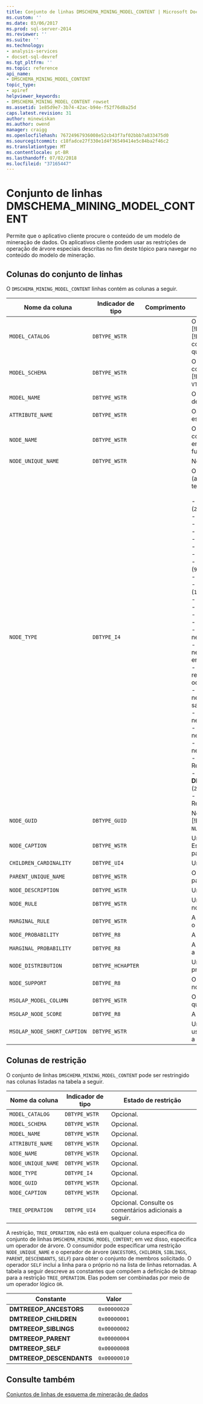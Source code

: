 ```yaml
---
title: Conjunto de linhas DMSCHEMA_MINING_MODEL_CONTENT | Microsoft Docs
ms.custom: ''
ms.date: 03/06/2017
ms.prod: sql-server-2014
ms.reviewer: ''
ms.suite: ''
ms.technology:
- analysis-services
- docset-sql-devref
ms.tgt_pltfrm: ''
ms.topic: reference
api_name:
- DMSCHEMA_MINING_MODEL_CONTENT
topic_type:
- apiref
helpviewer_keywords:
- DMSCHEMA_MINING_MODEL_CONTENT rowset
ms.assetid: 1e85d9e7-3b74-42ac-b94e-f52f76d8a25d
caps.latest.revision: 31
author: minewiskan
ms.author: owend
manager: craigg
ms.openlocfilehash: 76724967936008e52cb43f7af02bbb7a833475d0
ms.sourcegitcommit: c18fadce27f330e1d4f36549414e5c84ba2f46c2
ms.translationtype: MT
ms.contentlocale: pt-BR
ms.lasthandoff: 07/02/2018
ms.locfileid: "37165447"
---
```

# <a name="dmschemaminingmodelcontent-rowset"></a>Conjunto de linhas DMSCHEMA_MINING_MODEL_CONTENT
  Permite que o aplicativo cliente procure o conteúdo de um modelo de mineração de dados. Os aplicativos cliente podem usar as restrições de operação de árvore especiais descritas no fim deste tópico para navegar no conteúdo do modelo de mineração.  
  
## <a name="rowset-columns"></a>Colunas do conjunto de linhas  
 O `DMSCHEMA_MINING_MODEL_CONTENT` linhas contém as colunas a seguir.  
  
|Nome da coluna|Indicador de tipo|Comprimento|Description|  
|-----------------|--------------------|------------|-----------------|  
|`MODEL_CATALOG`|`DBTYPE_WSTR`||O nome do catálogo. [!INCLUDE[msCoName](../../../includes/msconame-md.md)] [!INCLUDE[ssNoVersion](../../../includes/ssnoversion-md.md)] [!INCLUDE[ssASnoversion](../../../includes/ssasnoversion-md.md)] preenche esta coluna com o nome do banco de dados do qual o modelo é um membro.|  
|`MODEL_SCHEMA`|`DBTYPE_WSTR`||O nome do esquema não qualificado. Esta coluna não é suportada pelo [!INCLUDE[ssASnoversion](../../../includes/ssasnoversion-md.md)]; sempre conterá `VT_NULL`.|  
|`MODEL_NAME`|`DBTYPE_WSTR`||O nome do modelo ao qual o conteúdo descrito por esta linha é associado.|  
|`ATTRIBUTE_NAME`|`DBTYPE_WSTR`||Os nomes dos atributos que correspondem a este nó.|  
|`NODE_NAME`|`DBTYPE_WSTR`||O nome do nó. No momento, esta coluna contém o mesmo valor de `NODE_UNIQUE_NAME`, embora isso possa mudar em versões futuras.|  
|`NODE_UNIQUE_NAME`|`DBTYPE_WSTR`||Nome exclusivo do nó.|  
|`NODE_TYPE`|`DBTYPE_I4`||O tipo do nó. Gera um dos valores a seguir (algoritmos de mineração de dados de terceiros podem estender esta lista):<br /><br /> -   `DM_NODE_TYPE_CLASSIFICATION_TREE_ROOT` (`2`)<br />-   `DM_NODE_TYPE_TREE_INTERIOR` (`3`)<br />-   `DM_NODE_TYPE_TREE_DISTRIBUTION` (`4`)<br />-   `DM_NODE_TYPE_CLUSTER` (`5`)<br />-   `DM_NODE_TYPE_UNKNOWN` (`6`)<br />-   `DM_NODE_TYPE_ITEMSET` (`7`)<br />-   `DM_NODE_TYPE_ASSOCIATION_RULE` (`8`)<br />-   `DM_NODE_TYPE_NB_PREDICTABLE_ATTRIBUTE` (`9`)<br />-   `DM_NODE_TYPE_NB_INPUT_ATTRIBUTE` (`10`)<br />-   `DM_NODE_TYPE_NB_INPUT_ATTRIBUTE_STATE` (`11`)<br />-   `DM_NODE_TYPE_SEQUENCE` (`13`)<br />-   `DM_NODE_TYPE_TRANSITION` (`14`)<br />-   `DM_NODE_TYPE_TIME_SERIES` (`15`)<br />-   `DM_NODE_TYPE_TS_TREE` (`16`)<br />-   `DM_NODE_TYPE_NN_SUBNETWORK` (`17`) Rede neural, sub-rede<br />-   `DM_NODE_TYPE_NN_INPUT_LAYER` (`18`) Rede neural, camada de entrada (pai de nós de entrada)<br />-   **DM_NODE_TYPE_NN_HIDDEN_LAYER** (`19`) rede Neural, camada oculta (pai de nós ocultos)<br />-   `DM_NODE_TYPE_NN_OUTPUT_LAYER` (`20`) Rede neural, camada de saída (pai de nós de saída)<br />-   `DM_NODE_TYPE_NN_INPUT_NODE` (`21`) Rede neural, nó de entrada<br />-   `DM_NODE_TYPE_NN_HIDDEN_NODE` (`22`) Rede neural, nó oculto<br />-   `DM_NODE_TYPE_NN_OUTPUT_NODE` (`23`) Rede neural, nó de saída<br />-   `DM_NODE_TYPE_NN_MARGINAL_STAT_NODE` (`24`) Rede neural, nó de estatísticas marginais<br />-   **DM_NODE_TYPE_REGRESSION_TREE_ROOT** (`25`)<br />-   `DM_NODE_TYPE_NB_MARGINAL_STAT_NODE` (`26`) Rede neural, nó de estatísticas marginais|  
|`NODE_GUID`|`DBTYPE_GUID`||Nó GUID. Esta coluna não é suportada pelo [!INCLUDE[ssASnoversion](../../../includes/ssasnoversion-md.md)]; sempre conterá `NULL`.|  
|`NODE_CAPTION`|`DBTYPE_WSTR`||Um rótulo ou uma legenda associada ao nó. Essa propriedade é usada principalmente para exibição.|  
|`CHILDREN_CARDINALITY`|`DBTYPE_UI4`||Uma estimativa do número de filhos do nó.|  
|`PARENT_UNIQUE_NAME`|`DBTYPE_WSTR`||O nome exclusivo do nó pai. `NULL` é retornado para todos os nós em nível raiz.|  
|`NODE_DESCRIPTION`|`DBTYPE_WSTR`||Uma descrição amigável do nó.|  
|`NODE_RULE`|`DBTYPE_WSTR`||Uma descrição XML da regra é inserida no nó.|  
|`MARGINAL_RULE`|`DBTYPE_WSTR`||A descrição XML da regra que se move para o nó a partir do nó pai.|  
|`NODE_PROBABILITY`|`DBTYPE_R8`||A probabilidade associada a este nó.|  
|`MARGINAL_PROBABILITY`|`DBTYPE_R8`||A probabilidade de que o nó seja alcançado a partir do nó pai.|  
|`NODE_DISTRIBUTION`|`DBTYPE_HCHAPTER`||Um tabela que contém o histograma de probabilidade do nó.|  
|`NODE_SUPPORT`|`DBTYPE_R8`||O número de casos com suporte para este nó.|  
|`MSOLAP_MODEL_COLUMN`|`DBTYPE_WSTR`||O nome da coluna da definição do modelo a qual este nó pertence.|  
|`MSOLAP_NODE_SCORE`|`DBTYPE_R8`||A pontuação computada para este nó.|  
|`MSOLAP_NODE_SHORT_CAPTION`|`DBTYPE_WSTR`||Uma legenda curta para o nó que pode ser usado para monitoramento e assim melhorar a legibilidade.|  
  
## <a name="restriction-columns"></a>Colunas de restrição  
 O conjunto de linhas `DMSCHEMA_MINING_MODEL_CONTENT` pode ser restringido nas colunas listadas na tabela a seguir.  
  
|Nome da coluna|Indicador de tipo|Estado de restrição|  
|-----------------|--------------------|-----------------------|  
|`MODEL_CATALOG`|`DBTYPE_WSTR`|Opcional.|  
|`MODEL_SCHEMA`|`DBTYPE_WSTR`|Opcional.|  
|`MODEL_NAME`|`DBTYPE_WSTR`|Opcional.|  
|`ATTRIBUTE_NAME`|`DBTYPE_WSTR`|Opcional.|  
|`NODE_NAME`|`DBTYPE_WSTR`|Opcional.|  
|`NODE_UNIQUE_NAME`|`DBTYPE_WSTR`|Opcional.|  
|`NODE_TYPE`|`DBTYPE_I4`|Opcional.|  
|`NODE_GUID`|`DBTYPE_WSTR`|Opcional.|  
|`NODE_CAPTION`|`DBTYPE_WSTR`|Opcional.|  
|`TREE_OPERATION`|`DBTYPE_UI4`|Opcional. Consulte os comentários adicionais a seguir.|  
  
 A restrição, `TREE_OPERATION`, não está em qualquer coluna específica do conjunto de linhas `DMSCHEMA_MINING_MODEL_CONTENT`; em vez disso, especifica um operador de árvore. O consumidor pode especificar uma restrição `NODE_UNIQUE_NAME` e o operador de árvore (`ANCESTORS`, `CHILDREN`, `SIBLINGS`, `PARENT`, `DESCENDANTS`, `SELF`) para obter o conjunto de membros solicitado. O operador `SELF` inclui a linha para o próprio nó na lista de linhas retornadas. A tabela a seguir descreve as constantes que compõem a definição de bitmap para a restrição `TREE_OPERATION`. Elas podem ser combinadas por meio de um operador lógico `OR`.  
  
|Constante|Valor|  
|--------------|-----------|  
|**DMTREEOP_ANCESTORS**|`0x00000020`|  
|**DMTREEOP_CHILDREN**|`0x00000001`|  
|**DMTREEOP_SIBLINGS**|`0x00000002`|  
|**DMTREEOP_PARENT**|`0x00000004`|  
|**DMTREEOP_SELF**|`0x00000008`|  
|**DMTREEOP_DESCENDANTS**|`0x00000010`|  
  
## <a name="see-also"></a>Consulte também  
 [Conjuntos de linhas de esquema de mineração de dados](../../schema-rowsets/data-mining/data-mining-schema-rowsets.md) 
  
  
